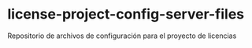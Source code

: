 # license-project-config-server-files
Repositorio de archivos de configuración para el proyecto de licencias

